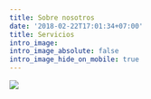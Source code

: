 ```yaml
---
title: Sobre nosotros
date: '2018-02-22T17:01:34+07:00'
title: Servicios
intro_image:
intro_image_absolute: false
intro_image_hide_on_mobile: true
---
```

![](/images/CESA%20CONTABILIDAD.jpg)
